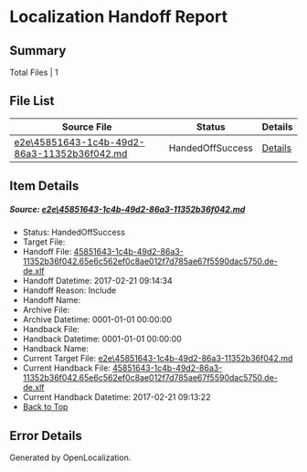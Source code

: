 # <a name='report-top'></a> Localization Handoff Report

## Summary
 Total Files | 1

## File List
 Source File | Status | Details 
 ----------- | ------ | ------- 
 [e2e\45851643-1c4b-49d2-86a3-11352b36f042.md](https://github.com/OpenLocalizationTestOrg/ol-test4/blob/1225f335272c89bd29b232dda4bd1bb38749e493/e2e/45851643-1c4b-49d2-86a3-11352b36f042.md) | HandedOffSuccess | [Details](#42b611f03ac9d683ad22c6c09dbb9797914828291)

## Item Details
##### <a name='42b611f03ac9d683ad22c6c09dbb9797914828291'></a> Source: [e2e\45851643-1c4b-49d2-86a3-11352b36f042.md](https://github.com/OpenLocalizationTestOrg/ol-test4/blob/1225f335272c89bd29b232dda4bd1bb38749e493/e2e/45851643-1c4b-49d2-86a3-11352b36f042.md)
* Status: HandedOffSuccess
* Target File: 
* Handoff File: [45851643-1c4b-49d2-86a3-11352b36f042.65e6c562ef0c8ae012f7d785ae67f5590dac5750.de-de.xlf](https://github.com/OpenLocalizationTestOrg/ol-test4-handoff/blob/3598b6693be97a3f5c09730a78f92f7db1564341/ol-handoff/OpenLocalizationTestOrg/ol-test4-dede/xinjiang/ht/45851643-1c4b-49d2-86a3-11352b36f042.65e6c562ef0c8ae012f7d785ae67f5590dac5750.de-de.xlf)
* Handoff Datetime: 2017-02-21 09:14:34
* Handoff Reason: Include
* Handoff Name: 
* Archive File: 
* Archive Datetime: 0001-01-01 00:00:00
* Handback File: 
* Handback Datetime: 0001-01-01 00:00:00
* Handback Name: 
* Current Target File: [e2e\45851643-1c4b-49d2-86a3-11352b36f042.md](https://github.com/OpenLocalizationTestOrg/ol-test4-dede/blob/26a16542cac12ec9bce9268a2188f97e57496e92/e2e/45851643-1c4b-49d2-86a3-11352b36f042.md)
* Current Handback File: [45851643-1c4b-49d2-86a3-11352b36f042.65e6c562ef0c8ae012f7d785ae67f5590dac5750.de-de.xlf](https://github.com/OpenLocalizationTestOrg/ol-test4-handback/blob/6885ff2eaff50c62c4dbd5d3a6d959da5088b36c/ol-handback/OpenLocalizationTestOrg/ol-test4-dede/xinjiang/ht/45851643-1c4b-49d2-86a3-11352b36f042.65e6c562ef0c8ae012f7d785ae67f5590dac5750.de-de.xlf)
* Current Handback Datetime: 2017-02-21 09:13:22
* [Back to Top](#report-top)


## Error Details

Generated by OpenLocalization.
